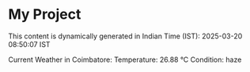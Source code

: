# My Project

This content is dynamically generated in Indian Time (IST): 2025-03-20 08:50:07 IST


Current Weather in Coimbatore:
Temperature: 26.88 °C
Condition: haze
